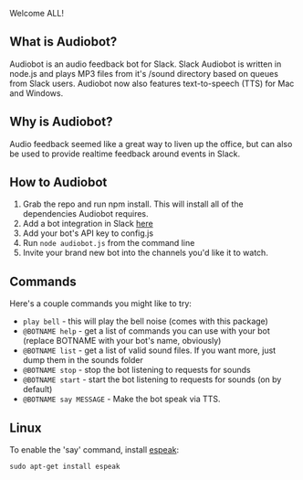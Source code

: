 Welcome ALL!

## What is Audiobot?
Audiobot is an audio feedback bot for Slack.  Slack Audiobot is written in node.js and plays MP3 files from it's /sound directory based on queues from Slack users. Audiobot now also features text-to-speech (TTS) for Mac and Windows.

## Why is Audiobot?
Audio feedback seemed like a great way to liven up the office, but can also be used to provide realtime feedback around events in Slack.

## How to Audiobot
1. Grab the repo and run npm install. This will install all of the dependencies Audiobot requires.
2. Add a bot integration in Slack [here](https://slack.com/services/new/bot)
3. Add your bot's API key to config.js
4. Run `node audiobot.js` from the command line
5. Invite your brand new bot into the channels you'd like it to watch.

## Commands
Here's a couple commands you might like to try:
* `play bell` - this will play the bell noise (comes with this package)
* `@BOTNAME help` - get a list of commands you can use with your bot (replace BOTNAME with your bot's name, obviously)
* `@BOTNAME list` - get a list of valid sound files. If you want more, just dump them in the sounds folder
* `@BOTNAME stop` - stop the bot listening to requests for sounds
* `@BOTNAME start` - start the bot listening to requests for sounds  (on by default)
* `@BOTNAME say MESSAGE` - Make the bot speak via TTS.

## Linux
To enable the 'say' command, install [espeak](http://espeak.sourceforge.net/):

    sudo apt-get install espeak
